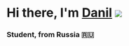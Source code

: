 # Hi there, I'm [Danil]() ![](https://github.com/blackcater/blackcater/raw/main/images/Hi.gif) 
### Student, from Russia 🇷🇺
